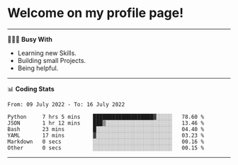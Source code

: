 # Welcome on my profile page!
<!-- print(("dralla"[::-1]+"s").capitalize()) -->

---
👨🏻‍💻 **Busy With**
* Learning new Skills.
* Building small Projects.
* Being helpful.

---
📊 **Coding Stats**
<!--START_SECTION:waka-->

```text
From: 09 July 2022 - To: 16 July 2022

Python     7 hrs 5 mins    ███████████████████▓░░░░░   78.60 %
JSON       1 hr 12 mins    ███▒░░░░░░░░░░░░░░░░░░░░░   13.46 %
Bash       23 mins         █░░░░░░░░░░░░░░░░░░░░░░░░   04.40 %
YAML       17 mins         ▓░░░░░░░░░░░░░░░░░░░░░░░░   03.23 %
Markdown   0 secs          ░░░░░░░░░░░░░░░░░░░░░░░░░   00.16 %
Other      0 secs          ░░░░░░░░░░░░░░░░░░░░░░░░░   00.15 %
```

<!--END_SECTION:waka-->
---
